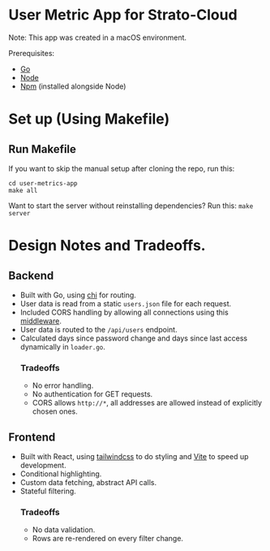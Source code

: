 # User Metric App for Strato-Cloud
Note: This app was created in a macOS environment.

Prerequisites:
- [Go](https://go.dev/doc/install)
- [Node](https://nodejs.org/en/download)
- [Npm](https://docs.npmjs.com/downloading-and-installing-node-js-and-npm) (installed alongside Node)


# Set up (Using Makefile)
## Run Makefile 
If you want to skip the manual setup after cloning the repo, run this:
```
cd user-metrics-app
make all
```


Want to start the server without reinstalling dependencies? Run this:
`make server`

# Design Notes and Tradeoffs. 
## Backend
- Built with Go, using [chi](https://github.com/go-chi/chi) for routing.
- User data is read from a static `users.json` file for each request.
- Included CORS handling by allowing all connections using this [middleware](https://github.com/go-chi/cors).
- User data is routed to the `/api/users` endpoint.
- Calculated days since password change and days since last access dynamically in `loader.go`.
  ### Tradeoffs
    - No error handling.
    - No authentication for GET requests.
    -  CORS allows `http://*`, all addresses are allowed instead of explicitly chosen ones. 
## Frontend 
- Built with React, using [tailwindcss](https://tailwindcss.com/) to do styling and [Vite](https://vite.dev/guide/) to speed up development.
- Conditional highlighting.
- Custom data fetching, abstract API calls.
- Stateful filtering.
  ### Tradeoffs
  - No data validation.
  - Rows are re-rendered on every filter change.  
